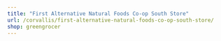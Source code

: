 ```yaml
---
title: "First Alternative Natural Foods Co-op South Store"
url: /corvallis/first-alternative-natural-foods-co-op-south-store/
shop: greengrocer
---
```

